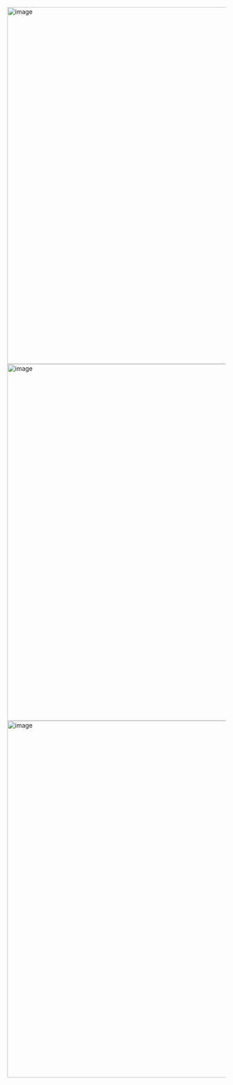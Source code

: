 <img width="824" alt="image" src="https://github.com/amancd/tech-website-using-js/assets/116139327/3011c0a7-b041-4ddb-a4b9-cfdd0a97048e">
<img width="824" alt="image" src="https://github.com/amancd/tech-website-using-js/assets/116139327/c32c8da9-aa25-41c1-82d5-1f2f00b13423">
<img width="824" alt="image" src="https://github.com/amancd/tech-website-using-js/assets/116139327/b56ed1a9-973b-4205-89ce-c5793f3f0e81">
